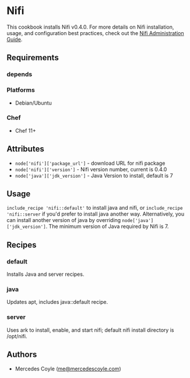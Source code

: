 # Nifi
This cookbook installs Nifi v0.4.0. For more details on Nifi installation, usage, and configuration best practices, check out the [Nifi Administration Guide](https://nifi.apache.org/docs/nifi-docs/html/administration-guide.html).

## Requirements
### depends

### Platforms
- Debian/Ubuntu

### Chef
- Chef 11+

## Attributes
- `node['nifi']['package_url']` - download URL for nifi package
- `node['nifi']['version']` - Nifi version number, current is 0.4.0
- `node['java']['jdk_version']` - Java Version to install, default is 7

## Usage
`include_recipe 'nifi::default'` to install java and nifi, or `include_recipe 'nifi::server` if you'd prefer to install java another way. Alternatively, you can install another version of java by overriding `node['java']['jdk_version']`. The minimum version of Java required by Nifi is 7.

## Recipes
### default
Installs Java and server recipes.

### java
Updates apt, includes java::default recipe.

### server
Uses ark to install, enable, and start nifi; default nifi install directory is /opt/nifi.

## Authors
* Mercedes Coyle (<me@mercedescoyle.com>)
